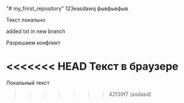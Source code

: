 "# my_frirst_repository" 
123easdawq
фывфывфыв


Текст локально

added txt in new branch

Разрешаем конфликт

<<<<<<< HEAD
 Текст в браузере
=======
Локальный текст
>>>>>>> 42f39f7 (asdasd)
